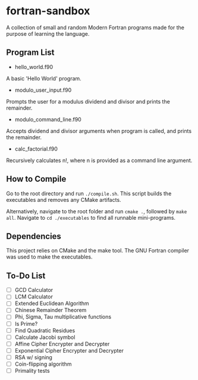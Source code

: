 # fortran-sandbox
A collection of small and random Modern Fortran programs made for the purpose of learning the language.

## Program List
- hello_world.f90

A basic 'Hello World' program.

- modulo_user_input.f90

Prompts the user for a modulus dividend and divisor and prints the remainder.

- modulo_command_line.f90

Accepts dividend and divisor arguments when program is called, and prints the remainder.

- calc_factorial.f90

Recursively calculates n!, where n is provided as a command line argument.

## How to Compile
Go to the root directory and run ```./compile.sh```. This script builds the executables and removes any CMake artifacts.

Alternatively, navigate to the root folder and run ```cmake .```, followed by ```make all```.
Navigate to ```cd ./executables``` to find all runnable mini-programs.

## Dependencies
This project relies on CMake and the make tool. The GNU Fortran compiler was used to make the executables.

## To-Do List
- [ ] GCD Calculator
- [ ] LCM Calculator
- [ ] Extended Euclidean Algorithm
- [ ] Chinese Remainder Theorem
- [ ] Phi, Sigma, Tau multiplicative functions
- [ ] Is Prime?
- [ ] Find Quadratic Residues
- [ ] Calculate Jacobi symbol
- [ ] Affine Cipher Encrypter and Decrypter
- [ ] Exponential Cipher Encrypter and Decrypter
- [ ] RSA w/ signing 
- [ ] Coin-flipping algorithm
- [ ] Primality tests